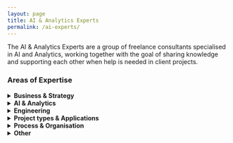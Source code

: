 ```yaml
---
layout: page
title: AI & Analytics Experts
permalink: /ai-experts/
---
```


The AI & Analytics Experts are a group of freelance consultants specialised in AI and Analytics, working together with
the goal of sharing knowledge and supporting each other when help is needed in client projects.

### Areas of Expertise

<details>
  <summary><strong>Business & Strategy</strong></summary>
  <details>
    <summary><strong>AI and Analytics Strategy</strong></summary>
    <ul>
      <li>AI Roadmap Development</li>
      <li>Strategic Planning for AI Initiatives</li>
      <li>ROI Analysis for AI Projects</li>
    </ul>
  </details>
  <details>
    <summary><strong>Analytics Translation</strong></summary>
    <ul>
      <li>Business Problem Framing</li>
      <li>Solution Design</li>
      <li>Communication of Insights</li>
    </ul>
  </details>
  <details>
    <summary><strong>Business Analysis</strong></summary>
    <ul>
      <li>Requirements Gathering</li>
      <li>Process Improvement</li>
    </ul>
  </details>
  <details>
    <summary><strong>Project Management</strong></summary>
    <ul>
      <li>Agile Methodologies</li>
      <li>Risk Management</li>
      <li>Resource Allocation</li>
      <li>Stakeholder Management</li>
    </ul>
  </details>
</details>

<details>
  <summary><strong>AI & Analytics</strong></summary>
  <details>
    <summary><strong>Artificial Intelligence (AI)</strong></summary>
    <ul>
      <li>Prompt Engineering for Generative AI</li>
      <li>Retrieval-Augmented Generation</li>
      <li>Fine-tuning LLMs</li>
    </ul>
  </details>
  <details>
    <summary><strong>Machine Learning (ML)</strong></summary>
    <ul>
      <li>Supervised Learning</li>
      <li>Unsupervised Learning</li>
      <li>Reinforcement Learning</li>
      <li>Deep Learning</li>
    </ul>
  </details>
  <details>
    <summary><strong>Data Science</strong></summary>
    <ul>
      <li>Data Mining</li>
      <li>Statistical Analysis</li>
      <li>Predictive Modeling</li>
    </ul>
  </details>
  <details>
    <summary><strong>Statistics</strong></summary>
    <ul>
      <li>Descriptive Statistics</li>
      <li>Inferential Statistics</li>
      <li>Bayesian Statistics</li>
    </ul>
  </details>
  <details>
    <summary><strong>Operations Research</strong></summary>
    <ul>
      <li>Optimization Techniques</li>
      <li>Simulation</li>
      <li>Decision Analysis</li>
    </ul>
  </details>
  <details>
    <summary><strong>Predictive Analytics</strong></summary>
    <ul>
      <li>Forecasting</li>
      <li>Trend Analysis</li>
      <li>Risk Assessment</li>
    </ul>
  </details>
  <details>
    <summary><strong>Advanced Analytics Techniques</strong></summary>
    <ul>
      <li>Prescriptive Analytics</li>
      <li>Real-time Analytics</li>
      <li>Anomaly Detection</li>
    </ul>
  </details>
  <details>
    <summary><strong>Ethics and Responsible AI</strong></summary>
    <ul>
      <li>Bias Detection and Mitigation</li>
      <li>Fairness in AI</li>
      <li>Privacy and Data Protection</li>
    </ul>
  </details>
  <details>
    <summary><strong>Data Visualization</strong></summary>
    <ul>
      <li>Dashboard Design</li>
      <li>Data Storytelling</li>
      <li>Visualization Tools (e.g., Tableau, Power BI)</li>
    </ul>
  </details>
</details>

<details>
  <summary><strong>Engineering</strong></summary>
  <details>
    <summary><strong>Data Engineering</strong></summary>
    <ul>
      <li>Data Warehousing</li>
      <li>Data Lakes</li>
      <li>ETL/ELT Processes (Extract, Transform, Load)</li>
      <li>Big Data Technologies</li>
    </ul>
  </details>
  <details>
    <summary><strong>Machine Learning Engineering</strong></summary>
    <ul>
      <li>Model Deployment</li>
      <li>Model Monitoring and Maintenance</li>
      <li>MLOps (Machine Learning Operations)</li>
    </ul>
  </details>
  <details>
    <summary><strong>Cloud Computing for AI/ML</strong></summary>
    <ul>
      <li>Cloud Platforms (e.g., AWS, Azure, Google Cloud)</li>
      <li>Scalable Computing</li>
      <li>Cloud-based Data Storage</li>
    </ul>
  </details>
</details>

<details>
  <summary><strong>Project types & Applications</strong></summary>
  <details>
    <summary><strong>Tabular data</strong></summary>
    <ul>
      <li>Classification</li>
      <li>Regressions</li>
      <li>Time series forecasting</li>
      <li>Clustering</li>
    </ul>
  </details>
  <details>
    <summary><strong>Computer Vision</strong></summary>
    <ul>
      <li>Image Recognition</li>
      <li>Object Detection</li>
      <li>Video Analysis</li>
    </ul>
  </details>
  <details>
    <summary><strong>Natural Language Processing (NLP)</strong></summary>
    <ul>
      <li>Text Mining</li>
      <li>Sentiment Analysis</li>
      <li>Language Generation</li>
    </ul>
  </details>
  <details>
    <summary><strong>Industry-specific Applications</strong></summary>
    <ul>
      <li>Financial Analytics</li>
      <li>Marketing Analytics</li>
      <li>Retail Analytics</li>
      <li>Telecom Analytics</li>
      <li>Transport Analytics</li>
    </ul>
  </details>
  <details>
    <summary><strong>Customer Analytics</strong></summary>
    <ul>
      <li>Customer Segmentation</li>
      <li>Customer Lifetime Value Analysis</li>
      <li>Churn Prediction</li>
      <li>Next Best Action Marketing</li>
    </ul>
  </details>
</details>

<details>
  <summary><strong>Process & Organisation</strong></summary>
  <details>
    <summary><strong>Data Governance</strong></summary>
    <ul>
      <li>Data Quality Management</li>
      <li>Data Security</li>
      <li>Compliance and Regulatory Requirements</li>
    </ul>
  </details>
  <details>
    <summary><strong>AI Ethics and Governance</strong></summary>
    <ul>
      <li>Ethics and Responsible AI</li>
      <li>EU AI Act</li>
    </ul>
  </details>
</details>

<details>
  <summary><strong>Other</strong></summary>
  <details>
    <summary><strong>Robotic Process Automation (RPA)</strong></summary>
    <ul>
      <li>Process Automation</li>
      <li>Workflow Automation</li>
    </ul>
  </details>
  <details>
    <summary><strong>Emerging Technologies</strong></summary>
    <ul>
      <li>Quantum Computing for AI</li>
      <li>Edge AI</li>
      <li>AI in IoT (Internet of Things)</li>
    </ul>
  </details>
</details>
